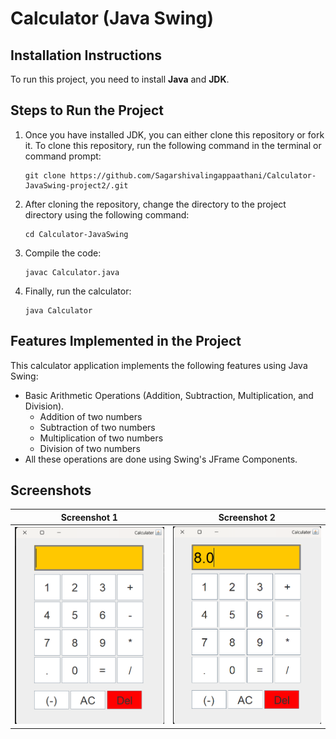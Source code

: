 ﻿# Calculator (Java Swing)

## Installation Instructions

To run this project, you need to install **Java** and **JDK**.

## Steps to Run the Project

1. Once you have installed JDK, you can either clone this repository or fork it. To clone this repository, run the following command in the terminal or command prompt:

    ```
    git clone https://github.com/Sagarshivalingappaathani/Calculator-JavaSwing-project2/.git
    ```

2. After cloning the repository, change the directory to the project directory using the following command:

    ```
    cd Calculator-JavaSwing
    ```

3. Compile the code:

    ```
    javac Calculator.java
    ```

4. Finally, run the calculator:

    ```
    java Calculator
    ```

## Features Implemented in the Project

This calculator application implements the following features using Java Swing:

- Basic Arithmetic Operations (Addition, Subtraction, Multiplication, and Division).
  - Addition of two numbers
  - Subtraction of two numbers
  - Multiplication of two numbers
  - Division of two numbers
- All these operations are done using Swing's JFrame Components.

## Screenshots

| Screenshot 1                                     | Screenshot 2                                     |
| ------------------------------------------------ | ------------------------------------------------ |
| ![Screenshot 1](./images/Screenshot%202023-09-09%20020309.png) | ![Screenshot 2](./images/Screenshot%202023-09-09%20020411.png) |
